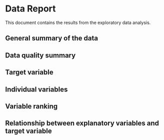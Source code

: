 # Data Report

This document contains the results from the exploratory data analysis.

## General summary of the data

## Data quality summary

## Target variable

## Individual variables

## Variable ranking

## Relationship between explanatory variables and target variable
